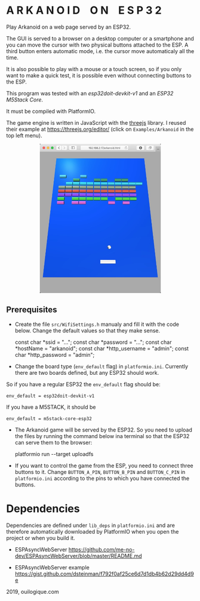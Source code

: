 
# A R K A N O I D    O N    E S P 3 2

Play Arkanoid on a web page served by an ESP32.

The GUI is served to a browser on a desktop computer or a smartphone and you can move the cursor with two physical buttons attached to the ESP. A third button enters automatic mode, i.e. the cursor move automaticaly all the time.

It is also possible to play with a mouse or a touch screen, so if you only want to make a quick test, it is possible even without connecting buttons to the ESP.

This program was tested with an *esp32doit-devkit-v1* and an *ESP32 M5Stack Core*.

It must be compiled with PlatformIO.

The game engine is written in JavaScript with the [threejs](https://threejs.org) library. I reused their example at <https://threejs.org/editor/> (click on `Examples/Arkanoid` in the top left menu).

<p align="center">
<img height=400px alt="Arkanoid on ESP32" src="images/arkanoid.jpg" />
</p>


## Prerequisites

- Create the file `src/WifiSettings.h` manualy and fill it with the code below. Change the default values so that they make sense.

    const char *ssid = "...";
    const char *password = "...";
    const char *hostName = "arkanoid";
    const char *http_username = "admin";
    const char *http_password = "admin";

- Change the board type (`env_default` flag) in `platformio.ini`. Currently there are two boards defined, but any ESP32 should work.

So if you have a regular ESP32 the `env_default` flag should be:

    env_default = esp32doit-devkit-v1

If you have a M5STACK, it should be

    env_default = m5stack-core-esp32

- The Arkanoid game will be served by the ESP32. So you need to upload the files by running the command below ina terminal so that the ESP32 can serve them to the browser:

    platformio run --target uploadfs

- If you want to control the game from the ESP, you need to connect three buttons to it. Change `BUTTON_A_PIN`, `BUTTON_B_PIN` and `BUTTON_C_PIN` in `platformio.ini` according to the pins to which you have connected the buttons.

# Dependencies

Dependencies are defined under `lib_deps` in `platformio.ini` and are therefore automatically downloaded by PlatformIO when you open the project or when you build it.

- ESPAsyncWebServer
<https://github.com/me-no-dev/ESPAsyncWebServer/blob/master/README.md>

- ESPAsyncWebServer example
<https://gist.github.com/dsteinman/f792f0af25ce6d7d1db4b62d29dd4d9e>

2019, ouilogique.com

